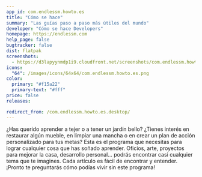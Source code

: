 ```yaml
---
app_id: com.endlessm.howto.es
title: "Cómo se hace"
summary: "Las guías paso a paso más útiles del mundo"
developer: "Cómo se hace Developers"
homepage: https://endlessm.com
help_page: false
bugtracker: false
dist: flatpak
screenshots:
  - https://d3lapyynmdp1i9.cloudfront.net/screenshots/com.endlessm.howto.es/C/com.endlessm.howto.es-screenshot1.jpg
icons:
  "64": /images/icons/64x64/com.endlessm.howto.es.png
color:
  primary: "#f15a22"
  primary-text: "#fff"
price: false
releases:

redirect_from: /com.endlessm.howto.es.desktop/
---
```


<p>¿Has querido aprender a tejer o a tener un jardín bello? ¿Tienes interés en restaurar algún mueble, en limpiar una mancha o en crear un plan de acción personalizado para tus metas? Esta es el programa que necesitas para lograr cualquier cosa que has soñado aprender. Oficios, arte, proyectos para mejorar la casa, desarrollo personal... podrás encontrar casi cualquier tema que te imagines. Cada artículo es fácil de encontrar y entender. ¡Pronto te preguntarás cómo podías vivir sin este programa!</p>